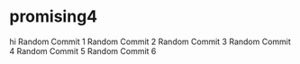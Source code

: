 # promising4
hi
Random Commit 1
Random Commit 2
Random Commit 3
Random Commit 4
Random Commit 5
Random Commit 6
